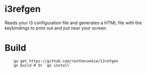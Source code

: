 # i3refgen
Reads your i3 configuration file and generates a HTML file with the keybindings to print out and put near your screen.

# Build
```
    go get https://github.com/ronthecookie/i3refgen
    go build # Or `go install`
```
